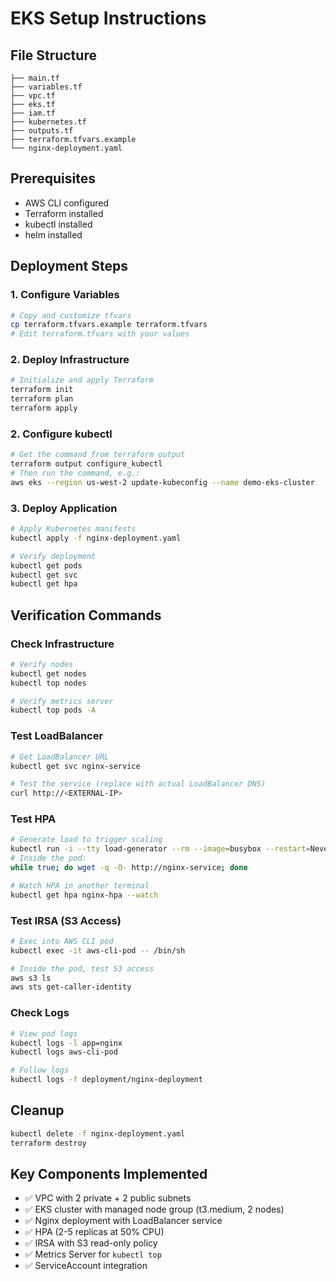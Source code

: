 # EKS Setup Instructions

## File Structure
```
├── main.tf
├── variables.tf
├── vpc.tf
├── eks.tf
├── iam.tf
├── kubernetes.tf
├── outputs.tf
├── terraform.tfvars.example
└── nginx-deployment.yaml
```

## Prerequisites
- AWS CLI configured
- Terraform installed
- kubectl installed
- helm installed

## Deployment Steps

### 1. Configure Variables
```bash
# Copy and customize tfvars
cp terraform.tfvars.example terraform.tfvars
# Edit terraform.tfvars with your values
```

### 2. Deploy Infrastructure
```bash
# Initialize and apply Terraform
terraform init
terraform plan
terraform apply
```

### 2. Configure kubectl
```bash
# Get the command from terraform output
terraform output configure_kubectl
# Then run the command, e.g.:
aws eks --region us-west-2 update-kubeconfig --name demo-eks-cluster
```

### 3. Deploy Application
```bash
# Apply Kubernetes manifests
kubectl apply -f nginx-deployment.yaml

# Verify deployment
kubectl get pods
kubectl get svc
kubectl get hpa
```

## Verification Commands

### Check Infrastructure
```bash
# Verify nodes
kubectl get nodes
kubectl top nodes

# Verify metrics server
kubectl top pods -A
```

### Test LoadBalancer
```bash
# Get LoadBalancer URL
kubectl get svc nginx-service

# Test the service (replace with actual LoadBalancer DNS)
curl http://<EXTERNAL-IP>
```

### Test HPA
```bash
# Generate load to trigger scaling
kubectl run -i --tty load-generator --rm --image=busybox --restart=Never -- /bin/sh
# Inside the pod:
while true; do wget -q -O- http://nginx-service; done

# Watch HPA in another terminal
kubectl get hpa nginx-hpa --watch
```

### Test IRSA (S3 Access)
```bash
# Exec into AWS CLI pod
kubectl exec -it aws-cli-pod -- /bin/sh

# Inside the pod, test S3 access
aws s3 ls
aws sts get-caller-identity
```

### Check Logs
```bash
# View pod logs
kubectl logs -l app=nginx
kubectl logs aws-cli-pod

# Follow logs
kubectl logs -f deployment/nginx-deployment
```

## Cleanup
```bash
kubectl delete -f nginx-deployment.yaml
terraform destroy
```

## Key Components Implemented
- ✅ VPC with 2 private + 2 public subnets
- ✅ EKS cluster with managed node group (t3.medium, 2 nodes)
- ✅ Nginx deployment with LoadBalancer service
- ✅ HPA (2-5 replicas at 50% CPU)
- ✅ IRSA with S3 read-only policy
- ✅ Metrics Server for `kubectl top`
- ✅ ServiceAccount integration